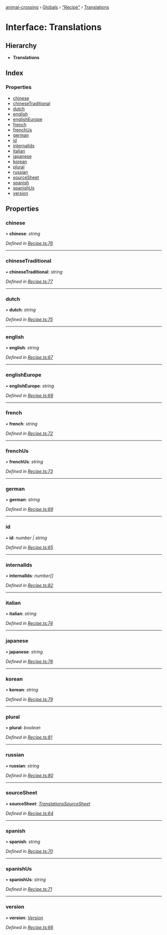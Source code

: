 [animal-crossing](../README.md) › [Globals](../globals.md) › ["Recipe"](../modules/_recipe_.md) › [Translations](_recipe_.translations.md)

# Interface: Translations

## Hierarchy

* **Translations**

## Index

### Properties

* [chinese](_recipe_.translations.md#chinese)
* [chineseTraditional](_recipe_.translations.md#chinesetraditional)
* [dutch](_recipe_.translations.md#dutch)
* [english](_recipe_.translations.md#english)
* [englishEurope](_recipe_.translations.md#englisheurope)
* [french](_recipe_.translations.md#french)
* [frenchUs](_recipe_.translations.md#frenchus)
* [german](_recipe_.translations.md#german)
* [id](_recipe_.translations.md#id)
* [internalIds](_recipe_.translations.md#internalids)
* [italian](_recipe_.translations.md#italian)
* [japanese](_recipe_.translations.md#japanese)
* [korean](_recipe_.translations.md#korean)
* [plural](_recipe_.translations.md#plural)
* [russian](_recipe_.translations.md#russian)
* [sourceSheet](_recipe_.translations.md#sourcesheet)
* [spanish](_recipe_.translations.md#spanish)
* [spanishUs](_recipe_.translations.md#spanishus)
* [version](_recipe_.translations.md#version)

## Properties

###  chinese

• **chinese**: *string*

*Defined in [Recipe.ts:76](https://github.com/Norviah/animal-crossing/blob/44de0e0/module/types/Recipe.ts#L76)*

___

###  chineseTraditional

• **chineseTraditional**: *string*

*Defined in [Recipe.ts:77](https://github.com/Norviah/animal-crossing/blob/44de0e0/module/types/Recipe.ts#L77)*

___

###  dutch

• **dutch**: *string*

*Defined in [Recipe.ts:75](https://github.com/Norviah/animal-crossing/blob/44de0e0/module/types/Recipe.ts#L75)*

___

###  english

• **english**: *string*

*Defined in [Recipe.ts:67](https://github.com/Norviah/animal-crossing/blob/44de0e0/module/types/Recipe.ts#L67)*

___

###  englishEurope

• **englishEurope**: *string*

*Defined in [Recipe.ts:68](https://github.com/Norviah/animal-crossing/blob/44de0e0/module/types/Recipe.ts#L68)*

___

###  french

• **french**: *string*

*Defined in [Recipe.ts:72](https://github.com/Norviah/animal-crossing/blob/44de0e0/module/types/Recipe.ts#L72)*

___

###  frenchUs

• **frenchUs**: *string*

*Defined in [Recipe.ts:73](https://github.com/Norviah/animal-crossing/blob/44de0e0/module/types/Recipe.ts#L73)*

___

###  german

• **german**: *string*

*Defined in [Recipe.ts:69](https://github.com/Norviah/animal-crossing/blob/44de0e0/module/types/Recipe.ts#L69)*

___

###  id

• **id**: *number | string*

*Defined in [Recipe.ts:65](https://github.com/Norviah/animal-crossing/blob/44de0e0/module/types/Recipe.ts#L65)*

___

###  internalIds

• **internalIds**: *number[]*

*Defined in [Recipe.ts:82](https://github.com/Norviah/animal-crossing/blob/44de0e0/module/types/Recipe.ts#L82)*

___

###  italian

• **italian**: *string*

*Defined in [Recipe.ts:74](https://github.com/Norviah/animal-crossing/blob/44de0e0/module/types/Recipe.ts#L74)*

___

###  japanese

• **japanese**: *string*

*Defined in [Recipe.ts:78](https://github.com/Norviah/animal-crossing/blob/44de0e0/module/types/Recipe.ts#L78)*

___

###  korean

• **korean**: *string*

*Defined in [Recipe.ts:79](https://github.com/Norviah/animal-crossing/blob/44de0e0/module/types/Recipe.ts#L79)*

___

###  plural

• **plural**: *boolean*

*Defined in [Recipe.ts:81](https://github.com/Norviah/animal-crossing/blob/44de0e0/module/types/Recipe.ts#L81)*

___

###  russian

• **russian**: *string*

*Defined in [Recipe.ts:80](https://github.com/Norviah/animal-crossing/blob/44de0e0/module/types/Recipe.ts#L80)*

___

###  sourceSheet

• **sourceSheet**: *[TranslationsSourceSheet](../enums/_recipe_.translationssourcesheet.md)*

*Defined in [Recipe.ts:64](https://github.com/Norviah/animal-crossing/blob/44de0e0/module/types/Recipe.ts#L64)*

___

###  spanish

• **spanish**: *string*

*Defined in [Recipe.ts:70](https://github.com/Norviah/animal-crossing/blob/44de0e0/module/types/Recipe.ts#L70)*

___

###  spanishUs

• **spanishUs**: *string*

*Defined in [Recipe.ts:71](https://github.com/Norviah/animal-crossing/blob/44de0e0/module/types/Recipe.ts#L71)*

___

###  version

• **version**: *[Version](../enums/_recipe_.version.md)*

*Defined in [Recipe.ts:66](https://github.com/Norviah/animal-crossing/blob/44de0e0/module/types/Recipe.ts#L66)*
